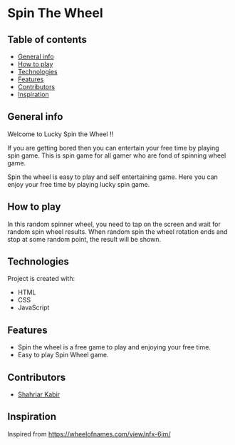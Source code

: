 # Spin The Wheel
## Table of contents
* [General info](#general-info)
* [How to play](#how-to-play)
* [Technologies](#technologies)
* [Features](#features)
* [Contributors](#contributors)
* [Inspiration](#inspiration)

## General info
Welcome to Lucky Spin the Wheel !!

If you are getting bored then you can entertain your free time by playing spin game. This is spin game for all gamer who are fond of spinning wheel game.

Spin the wheel is easy to play and self entertaining game. Here you can enjoy your free time by playing lucky spin game.

## How to play
In this random spinner wheel, you need to tap on the screen and wait for random spin wheel results. When random spin the wheel rotation ends and stop at some random point, the result will be shown.

## Technologies
Project is created with:
* HTML
* CSS
* JavaScript

## Features
*  Spin the wheel is a free game to play and enjoying your free time.
* Easy to play Spin Wheel game.

## Contributors

- [Shahriar Kabir](https://github.com/shahriarKabir44)
	
## Inspiration
Inspired from https://wheelofnames.com/view/nfx-6jm/
